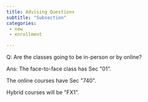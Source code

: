 ```yaml
---
title: Advising Questions
subtitle: "Subsection"
categories: 
 - new
 - enrollment

---
```

Q: Are the classes going to be in-person or by online?

Ans: The face-to-face class has Sec "01". 

The online courses have Sec "740". 

Hybrid courses will be "FX1".